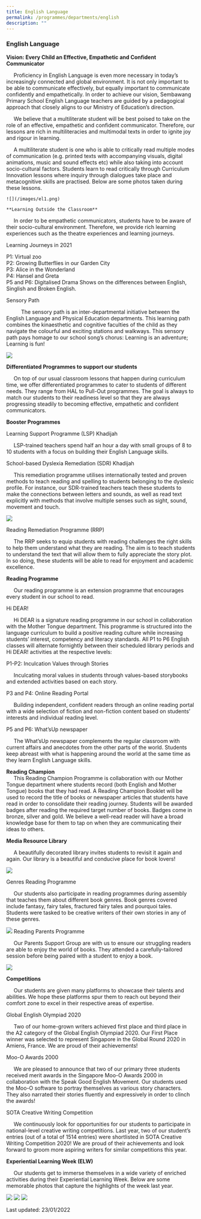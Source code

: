 ```yaml
---
title: English Language
permalink: /programmes/departments/english
description: ""
---
```


### English Language

**Vision: Every Child an Effective, Empathetic and Confident Communicator**

     Proficiency in English Language is even more necessary in today’s increasingly connected and global environment. It is not only important to be able to communicate effectively, but equally important to communicate confidently and empathetically. In order to achieve our vision, Sembawang Primary School English Language teachers are guided by a pedagogical approach that closely aligns to our Ministry of Education’s direction.

     We believe that a multiliterate student will be best poised to take on the role of an effective, empathetic and confident communicator. Therefore, our lessons are rich in multiliteracies and multimodal texts in order to ignite joy and rigour in learning.

     A multiliterate student is one who is able to critically read multiple modes of communication (e.g. printed texts with accompanying visuals, digital animations, music and sound effects etc) while also taking into account socio-cultural factors. Students learn to read critically through Curriculum Innovation lessons where inquiry through dialogues take place and metacognitive skills are practised. Below are some photos taken during these lessons.
		
	![](/images/el1.png)
	
	**Learning Outside the Classroom**

     In order to be empathetic communicators, students have to be aware of their socio-cultural environment. Therefore, we provide rich learning experiences such as the theatre experiences and learning journeys.

  
Learning Journeys in 2021

  
P1: Virtual zoo  
P2: Growing Butterflies in our Garden City  
P3: Alice in the Wonderland  
P4: Hansel and Greta  
P5 and P6: Digitalised Drama Shows on the differences between English, Singlish and Broken English.

  

Sensory Path 

  

          The sensory path is an inter-departmental initiative between the English Language and Physical Education departments. This learning path combines the kinaesthetic and cognitive faculties of the child as they navigate the colourful and exciting stations and walkways. This sensory path pays homage to our school song’s chorus: Learning is an adventure; Learning is fun!
					
![](/images/el2.png)

**Differentiated Programmes to support our students**

     On top of our usual classroom lessons that happen during curriculum time, we offer differentiated programmes to cater to students of different needs. They range from HAL to Pull-Out programmes. The goal is always to match our students to their readiness level so that they are always progressing steadily to becoming effective, empathetic and confident communicators.

**Booster Programmes**

Learning Support Programme (LSP) Khadijah

     LSP-trained teachers spend half an hour a day with small groups of 8 to 10 students with a focus on building their English Language skills.

  

School-based Dyslexia Remediation (SDR) Khadijah

     This remediation programme utilises internationally tested and proven methods to teach reading and spelling to students belonging to the dyslexic profile. For instance, our SDR-trained teachers teach these students to make the connections between letters and sounds, as well as read text explicitly with methods that involve multiple senses such as sight, sound, movement and touch.
		 
![](/images/el3.png)

Reading Remediation Programme (RRP)

     The RRP seeks to equip students with reading challenges the right skills to help them understand what they are reading. The aim is to teach students to understand the text that will allow them to fully appreciate the story plot. In so doing, these students will be able to read for enjoyment and academic excellence.

**Reading Programme**

     Our reading programme is an extension programme that encourages every student in our school to read.

  

Hi DEAR!

     Hi DEAR is a signature reading programme in our school in collaboration with the Mother Tongue department. This programme is structured into the language curriculum to build a positive reading culture while increasing students’ interest, competency and literacy standards. All P1 to P6 English classes will alternate fornightly between their scheduled library periods and Hi DEAR! activities at the respective levels:  

  
P1-P2: Inculcation Values through Stories 

     Inculcating moral values in students through values-based storybooks and extended activities based on each story.

  
P3 and P4: Online Reading Portal 

     Building independent, confident readers through an online reading portal with a wide selection of fiction and non-fiction content based on students’ interests and individual reading level.

  
P5 and P6: What’sUp newspaper 

     The What’sUp newspaper complements the regular classroom with current affairs and anecdotes from the other parts of the world. Students keep abreast with what is happening around the world at the same time as they learn English Language skills.

  

**Reading Champion**  
     This Reading Champion Programme is collaboration with our Mother Tongue department where students record (both English and Mother Tongue) books that they had read. A Reading Champion Booklet will be used to record the title of books or newspaper articles that students have read in order to consolidate their reading journey. Students will be awarded badges after reading the required target number of books. Badges come in bronze, silver and gold. We believe a well-read reader will have a broad knowledge base for them to tap on when they are communicating their ideas to others.

  

**Media Resource Library**

     A beautifully decorated library invites students to revisit it again and again. Our library is a beautiful and conducive place for book lovers!
		 
![](/images/el4.png)

Genres Reading Programme

     Our students also participate in reading programmes during assembly that teaches them about different book genres. Book genres covered include fantasy, fairy tales, fractured fairy tales and pourquoi tales. Students were tasked to be creative writers of their own stories in any of these genres.
		 
![](/images/el5.png)
Reading Parents Programme

     Our Parents Support Group are with us to ensure our struggling readers are able to enjoy the world of books. They attended a carefully-tailored session before being paired with a student to enjoy a book.
		 
![](/images/el6.png)

**Competitions**

     Our students are given many platforms to showcase their talents and abilities. We hope these platforms spur them to reach out beyond their comfort zone to excel in their respective areas of expertise.

  

Global English Olympiad 2020 

     Two of our home-grown writers achieved first place and third place in the A2 category of the Global English Olympiad 2020. Our First Place winner was selected to represent Singapore in the Global Round 2020 in Amiens, France. We are proud of their achievements!

  

Moo-O Awards 2000 

     We are pleased to announce that two of our primary three students received merit awards in the Singapore Moo-O Awards 2000 in collaboration with the Speak Good English Movement. Our students used the Moo-O software to portray themselves as various story characters. They also narrated their stories fluently and expressively in order to clinch the awards!

  

SOTA Creative Writing Competition 

     We continuously look for opportunities for our students to participate in national-level creative writing competitions. Last year, two of our student’s entries (out of a total of 1514 entries) were shortlisted in SOTA Creative Writing Competition 2020! We are proud of their achievements and look forward to groom more aspiring writers for similar competitions this year.  

  

**Experiential Learning Week (ELW)**

  

     Our students get to immerse themselves in a wide variety of enriched activities during their Experiential Learning Week. Below are some memorable photos that capture the highlights of the week last year.  
  
![](/images/el7.png)
![](/images/el8.png)
![](/images/el9.png)

Last updated: 23/01/2022
